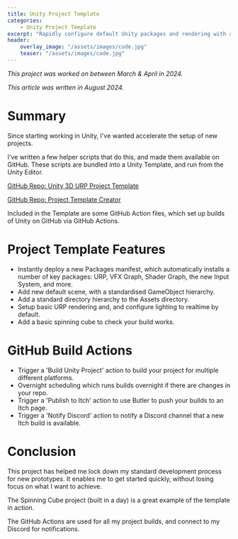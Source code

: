 ```yaml
---
title: Unity Project Template
categories:
    - Unity Project Template
excerpt: "Rapidly configure default Unity packages and rendering with a template."
header:
    overlay_image: "/assets/images/code.jpg"
    teaser: "/assets/images/code.jpg"
---
```


*This project was worked on between March & April in 2024.*

*This article was written in August 2024.*

# Summary
Since starting working in Unity, I've wanted accelerate the setup of new projects.

I've written a few helper scripts that do this, and made them available on GitHub. These scripts are bundled into a Unity Template, and run from the Unity Editor.

[GitHub Repo: Unity 3D URP Project Template](https://github.com/AdmiralEgg/Unity3DURPProjectTemplate)

[GitHub Repo: Project Template Creator](https://github.com/AdmiralEgg/UnityStandardConfigCreator.u)

Included in the Template are some GitHub Action files, which set up builds of Unity on GitHub via GitHub Actions.

# Project Template Features
- Instantly deploy a new Packages manifest, which automatically installs a number of key packages: URP, VFX Graph, Shader Graph, the new Input System, and more.
- Add new default scene, with a standardised GameObject hierarchy.
- Add a standard directory hierarchy to the Assets directory.
- Setup basic URP rendering and, and configure lighting to realtime by default.
- Add a basic spinning cube to check your build works.

# GitHub Build Actions
- Trigger a 'Build Unity Project' action to build your project for multiple different platforms.
- Overnight scheduling which runs builds overnight if there are changes in your repo.
- Trigger a 'Publish to Itch' action to use Butler to push your builds to an Itch page.
- Trigger a 'Notify Discord' action to notify a Discord channel that a new Itch build is available.

# Conclusion
This project has helped me lock down my standard development process for new prototypes. It enables me to get started quickly, without losing focus on what I want to achieve. 

The Spinning Cube project (built in a day) is a great example of the template in action.

The GitHub Actions are used for all my project builds, and connect to my Discord for notifications.